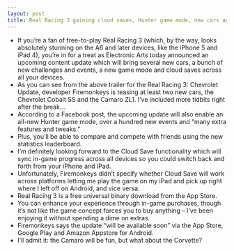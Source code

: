 ```yaml
---
layout: post
title: Real Racing 3 gaining cloud saves, Hunter game mode, new cars and 100+ events
---
```

* If you’re a fan of free-to-play Real Racing 3 (which, by the way, looks absolutely stunning on the A6 and later devices, like the iPhone 5 and iPad 4), you’re in for a treat as Electronic Arts today announced an upcoming content update which will bring several new cars, a bunch of new challenges and events, a new game mode and cloud saves across all your devices.
* As you can see from the above trailer for the Real Racing 3: Chevrolet Update, developer Firemonkeys is teasing at least two new cars, the Chevrolet Cobalt SS and the Camaro ZL1. I’ve included more tidbits right after the break…
* According to a Facebook post, the upcoming update will also enable an all-new Hunter game mode, over a hundred new events and “many extra features and tweaks.”
* Plus, you’ll be able to compare and compete with friends using the new statistics leaderboard.
* I’m definitely looking forward to the Cloud Save functionality which will sync in-game progress across all devices so you could switch back and forth from your iPhone and iPad.
* Unfortunately, Firemonkeys didn’t specify whether Cloud Save will work across platforms letting me play the game on my iPad and pick up right where I left off on Android, and vice versa.
* Real Racing 3 is a free universal binary download from the App Store.
* You can enhance your experience through in-game purchases, though it’s not like the game concept forces you to buy anything – I’ve been enjoying it without spending a dime on extras.
* Firemonkeys says the update “will be available soon” via the App Store, Google Play and Amazon Appstore for Android.
* I’ll admit it: the Camaro will be fun, but what about the Corvette?


